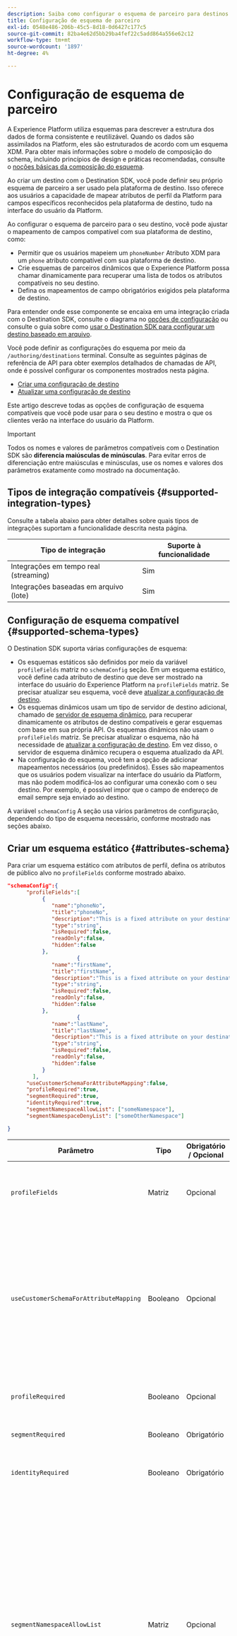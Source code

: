 ```yaml
---
description: Saiba como configurar o esquema de parceiro para destinos criados com o Destination SDK.
title: Configuração de esquema de parceiro
exl-id: 0548e486-206b-45c5-8d18-0d6427c177c5
source-git-commit: 82ba4e62d5bb29ba4fef22c5add864a556e62c12
workflow-type: tm+mt
source-wordcount: '1897'
ht-degree: 4%

---
```


# Configuração de esquema de parceiro

A Experience Platform utiliza esquemas para descrever a estrutura dos dados de forma consistente e reutilizável. Quando os dados são assimilados na Platform, eles são estruturados de acordo com um esquema XDM. Para obter mais informações sobre o modelo de composição do schema, incluindo princípios de design e práticas recomendadas, consulte o [noções básicas da composição do esquema](../../../../xdm/schema/composition.md).

Ao criar um destino com o Destination SDK, você pode definir seu próprio esquema de parceiro a ser usado pela plataforma de destino. Isso oferece aos usuários a capacidade de mapear atributos de perfil da Platform para campos específicos reconhecidos pela plataforma de destino, tudo na interface do usuário da Platform.

Ao configurar o esquema de parceiro para o seu destino, você pode ajustar o mapeamento de campos compatível com sua plataforma de destino, como:

* Permitir que os usuários mapeiem um `phoneNumber` Atributo XDM para um `phone` atributo compatível com sua plataforma de destino.
* Crie esquemas de parceiros dinâmicos que o Experience Platform possa chamar dinamicamente para recuperar uma lista de todos os atributos compatíveis no seu destino.
* Defina os mapeamentos de campo obrigatórios exigidos pela plataforma de destino.

Para entender onde esse componente se encaixa em uma integração criada com o Destination SDK, consulte o diagrama no [opções de configuração](../configuration-options.md) ou consulte o guia sobre como [usar o Destination SDK para configurar um destino baseado em arquivo](../../guides/configure-file-based-destination-instructions.md#create-server-file-configuration).

Você pode definir as configurações do esquema por meio da `/authoring/destinations` terminal. Consulte as seguintes páginas de referência de API para obter exemplos detalhados de chamadas de API, onde é possível configurar os componentes mostrados nesta página.

* [Criar uma configuração de destino](../../authoring-api/destination-configuration/create-destination-configuration.md)
* [Atualizar uma configuração de destino](../../authoring-api/destination-configuration/update-destination-configuration.md)

Este artigo descreve todas as opções de configuração de esquema compatíveis que você pode usar para o seu destino e mostra o que os clientes verão na interface do usuário da Platform.

>[!IMPORTANT]
>
>Todos os nomes e valores de parâmetros compatíveis com o Destination SDK são **diferencia maiúsculas de minúsculas**. Para evitar erros de diferenciação entre maiúsculas e minúsculas, use os nomes e valores dos parâmetros exatamente como mostrado na documentação.

## Tipos de integração compatíveis {#supported-integration-types}

Consulte a tabela abaixo para obter detalhes sobre quais tipos de integrações suportam a funcionalidade descrita nesta página.

| Tipo de integração | Suporte à funcionalidade |
|---|---|
| Integrações em tempo real (streaming) | Sim |
| Integrações baseadas em arquivo (lote) | Sim |

## Configuração de esquema compatível {#supported-schema-types}

O Destination SDK suporta várias configurações de esquema:

* Os esquemas estáticos são definidos por meio da variável `profileFields` matriz no `schemaConfig` seção. Em um esquema estático, você define cada atributo de destino que deve ser mostrado na interface do usuário do Experience Platform na `profileFields` matriz. Se precisar atualizar seu esquema, você deve [atualizar a configuração de destino](../../authoring-api/destination-configuration/update-destination-configuration.md).
* Os esquemas dinâmicos usam um tipo de servidor de destino adicional, chamado de [servidor de esquema dinâmico](../../authoring-api/destination-server/create-destination-server.md#dynamic-schema-servers), para recuperar dinamicamente os atributos de destino compatíveis e gerar esquemas com base em sua própria API. Os esquemas dinâmicos não usam o `profileFields` matriz. Se precisar atualizar o esquema, não há necessidade de [atualizar a configuração de destino](../../authoring-api/destination-configuration/update-destination-configuration.md). Em vez disso, o servidor de esquema dinâmico recupera o esquema atualizado da API.
* Na configuração do esquema, você tem a opção de adicionar mapeamentos necessários (ou predefinidos). Esses são mapeamentos que os usuários podem visualizar na interface do usuário da Platform, mas não podem modificá-los ao configurar uma conexão com o seu destino. Por exemplo, é possível impor que o campo de endereço de email sempre seja enviado ao destino.

A variável `schemaConfig` A seção usa vários parâmetros de configuração, dependendo do tipo de esquema necessário, conforme mostrado nas seções abaixo.

## Criar um esquema estático {#attributes-schema}

Para criar um esquema estático com atributos de perfil, defina os atributos de público alvo no `profileFields` conforme mostrado abaixo.

```json
"schemaConfig":{
      "profileFields":[
           {
              "name":"phoneNo",
              "title":"phoneNo",
              "description":"This is a fixed attribute on your destination side that customers can map profile attributes to. For example, the mobilePhone.number value in Experience Platform could be phoneNo on your side.",
              "type":"string",
              "isRequired":false,
              "readOnly":false,
              "hidden":false
           },
                      {
              "name":"firstName",
              "title":"firstName",
              "description":"This is a fixed attribute on your destination side that customers can map profile attributes to. For example, the person.name.firstName value in Experience Platform could be firstName on your side.",
              "type":"string",
              "isRequired":false,
              "readOnly":false,
              "hidden":false
           },
                      {
              "name":"lastName",
              "title":"lastName",
              "description":"This is a fixed attribute on your destination side that customers can map profile attributes to. For example, the person.name.lastName value in Experience Platform could be phoneNo on your side.",
              "type":"string",
              "isRequired":false,
              "readOnly":false,
              "hidden":false
           }
        ],
      "useCustomerSchemaForAttributeMapping":false,
      "profileRequired":true,
      "segmentRequired":true,
      "identityRequired":true,
      "segmentNamespaceAllowList": ["someNamespace"],
      "segmentNamespaceDenyList": ["someOtherNamespace"]

}
```

| Parâmetro | Tipo | Obrigatório / Opcional | Descrição |
|---------|----------|------|---|
| `profileFields` | Matriz | Opcional | Define a matriz de atributos de destino aceitos pela plataforma de destino para a qual os clientes podem mapear seus atributos de perfil. Ao usar uma `profileFields` , você pode omitir o `useCustomerSchemaForAttributeMapping` totalmente. |
| `useCustomerSchemaForAttributeMapping` | Booleano | Opcional | Ativa ou desativa o mapeamento de atributos do esquema do cliente para os atributos definidos na `profileFields` matriz. <ul><li>Se definida como `true`, os usuários só verão a coluna de origem no campo de mapeamento. `profileFields` não são aplicáveis no caso em apreço.</li><li>Se definida como `false`, os usuários podem mapear atributos de origem de seu esquema para os atributos definidos na variável `profileFields` matriz.</li></ul> O valor padrão é `false`. |
| `profileRequired` | Booleano | Opcional | Uso `true` se os usuários precisarem mapear atributos de perfil do Experience Platform para atributos personalizados na plataforma de destino. |
| `segmentRequired` | Booleano | Obrigatório | Este parâmetro é requerido pelo Destination SDK e sempre deve ser definido como `true`. |
| `identityRequired` | Booleano | Obrigatório | Defina como `true` se os usuários devem ser capazes de mapear [tipos de identidade](identity-namespace-configuration.md) de Experience Platform para os atributos definidos na variável `profileFields` matriz . |
| `segmentNamespaceAllowList` | Matriz | Opcional | Define namespaces de público-alvo específicos a partir dos quais os usuários podem mapear públicos-alvo para o destino. Use esse parâmetro para restringir os usuários do Platform a exportar públicos-alvo somente dos namespaces de público-alvo definidos na matriz. Este parâmetro não pode ser usado junto com `segmentNamespaceDenyList`.<br> <br> Exemplo: `"segmentNamespaceAllowList": ["AudienceManager"]` permitirá que os usuários mapeiem apenas os públicos-alvo da `AudienceManager` para este destino. <br> <br> Para permitir que os usuários exportem qualquer público para o seu destino, você pode ignorar esse parâmetro. <br> <br> Se ambos `segmentNamespaceAllowList` e `segmentNamespaceDenyList` estiverem ausentes na sua configuração, os usuários só poderão exportar públicos-alvo originários da [Serviço de segmentação](../../../../segmentation/home.md). |
| `segmentNamespaceDenyList` | Matriz | Opcional | Restringe os usuários no mapeamento de públicos-alvo para o destino, a partir dos namespaces de público-alvo definidos na matriz. Não pode ser usado com `segmentNamespaceAllowed`. <br> <br> Exemplo: `"segmentNamespaceDenyList": ["AudienceManager"]` bloquearão os usuários de mapear públicos-alvo da `AudienceManager` para este destino. <br> <br> Para permitir que os usuários exportem qualquer público para o seu destino, você pode ignorar esse parâmetro. <br> <br> Se ambos `segmentNamespaceAllowed` e `segmentNamespaceDenyList` estiverem ausentes na sua configuração, os usuários só poderão exportar públicos-alvo originários da [Serviço de segmentação](../../../../segmentation/home.md). <br> <br> Para permitir a exportação de todos os públicos-alvo, independentemente da origem, defina `"segmentNamespaceDenyList":[]`. |

{style="table-layout:auto"}

A experiência de interface do usuário resultante é mostrada nas imagens abaixo.

Quando os usuários selecionam o target mapping, eles podem ver os campos definidos no `profileFields` matriz.

![Imagem da interface do usuário mostrando a tela de atributos de destino.](../../assets/functionality/destination-configuration/select-attributes.png)

Após selecionar os atributos, eles podem vê-los na coluna do campo de destino.

![Imagem da interface do usuário mostrando um esquema de destino estático com atributos](../../assets/functionality/destination-configuration/static-schema-attributes.png)

## Criar um esquema dinâmico {#dynamic-schema-configuration}

O Destination SDK oferece suporte à criação de esquemas de parceiros dinâmicos. Ao contrário de um esquema estático, um esquema dinâmico não usa um `profileFields` matriz. Em vez disso, os esquemas dinâmicos usam um servidor de esquema dinâmico que se conecta à sua própria API de onde recupera a configuração do esquema.

>[!IMPORTANT]
>
>Antes de criar um esquema dinâmico, você deve [criar um servidor de esquema dinâmico](../../authoring-api/destination-server/create-destination-server.md#dynamic-schema-servers).

Em uma configuração de esquema dinâmico, a variável `profileFields` matriz é substituída pela variável `dynamicSchemaConfig` conforme mostrado abaixo.

```json
"schemaConfig":{
   "dynamicSchemaConfig":{
      "dynamicEnum": {
         "authenticationRule":"CUSTOMER_AUTHENTICATION",
         "destinationServerId":"DYNAMIC_SCHEMA_SERVER_ID",
         "value": "Schema Name",
         "responseFormat": "SCHEMA"
      }
   },
   "profileRequired":true,
   "segmentRequired":true,
   "identityRequired":true
}
```

| Parâmetro | Tipo | Obrigatório / Opcional | Descrição |
|---------|----------|------|---|
| `dynamicEnum.authenticationRule` | String | Obrigatório | Indica como [!DNL Platform] Os clientes do se conectam ao seu destino. Os valores aceitos são `CUSTOMER_AUTHENTICATION`, `PLATFORM_AUTHENTICATION`, `NONE`. <br> <ul><li>Uso `CUSTOMER_AUTHENTICATION` se os clientes da Platform fizerem logon no sistema por meio de qualquer um dos métodos de autenticação descritos [aqui](customer-authentication.md). </li><li> Uso `PLATFORM_AUTHENTICATION` se houver um sistema de autenticação global entre o Adobe e seu destino e a [!DNL Platform] O cliente não precisa fornecer credenciais de autenticação para se conectar ao seu destino. Nesse caso, você deve [criar um objeto de credenciais](../../credentials-api/create-credential-configuration.md) usando a API de credenciais do. </li><li>Uso `NONE` se nenhuma autenticação for necessária para enviar dados para a plataforma de destino. </li></ul> |
| `dynamicEnum.destinationServerId` | String | Obrigatório | A variável `instanceId` do seu servidor de esquema dinâmico. Esse servidor de destino inclui o endpoint da API que o Experience Platform chamará para recuperar o esquema dinâmico. |
| `dynamicEnum.value` | String | Obrigatório | O nome do esquema dinâmico, conforme definido na configuração do servidor do esquema dinâmico. |
| `dynamicEnum.responseFormat` | String | Obrigatório | Sempre definida como `SCHEMA` ao definir um schema dinâmico. |
| `profileRequired` | Booleano | Opcional | Uso `true` se os usuários precisarem mapear atributos de perfil do Experience Platform para atributos personalizados na plataforma de destino. |
| `segmentRequired` | Booleano | Obrigatório | Este parâmetro é requerido pelo Destination SDK e sempre deve ser definido como `true`. |
| `identityRequired` | Booleano | Obrigatório | Defina como `true` se os usuários devem ser capazes de mapear [tipos de identidade](identity-namespace-configuration.md) de Experience Platform para os atributos definidos na variável `profileFields` matriz . |

{style="table-layout:auto"}

## Mapeamentos necessários {#required-mappings}

Na configuração do esquema, além do esquema estático ou dinâmico, você tem a opção de adicionar mapeamentos necessários (ou predefinidos). Esses são mapeamentos que os usuários podem visualizar na interface do usuário da Platform, mas não podem modificá-los ao configurar uma conexão com o seu destino.

Por exemplo, é possível impor que o campo de endereço de email sempre seja enviado ao destino.

>[!NOTE]
>
>As seguintes combinações de mapeamentos necessários são compatíveis no momento:
>* Você pode configurar um campo de origem e um campo de destino obrigatórios. Nesse caso, os usuários não podem editar ou selecionar nenhum dos dois campos e só podem visualizar a seleção.
>* Você pode configurar apenas um campo de destino obrigatório. Nesse caso, os usuários poderão selecionar um campo de origem para mapear para o destino.
>
> No momento, está configurando apenas um campo de origem obrigatório *não* compatível.

Veja abaixo dois exemplos de uma configuração de esquema com mapeamentos necessários e como eles se parecem na etapa de mapeamento do [ativar dados para fluxo de trabalho de destinos em lote](../../../ui/activate-batch-profile-destinations.md).


>[!BEGINTABS]

>[!TAB Mapeamentos de origem e destino necessários]

O exemplo abaixo mostra os mapeamentos de origem e de destino necessários. Quando os campos de origem e de destino são especificados como mapeamentos obrigatórios, os usuários não podem selecionar ou editar nenhum dos dois campos e só podem exibir a seleção predefinida.

```json
"schemaConfig": {
    "requiredMappingsOnly": true,
    "requiredMappings": [
      {
        "sourceType": "text/x.schema-path",
        "source": "personalEmail.address",
        "destination": "personalEmail.address"
      }
    ] 
}
```

| Parâmetro | Tipo | Obrigatório / Opcional | Descrição |
|---|---|---|---|
| `requiredMappingsOnly` | Booleano | Opcional | Quando definido como true , os usuários não poderão mapear outros atributos e identidades no fluxo de ativação, além dos mapeamentos necessários definidos na variável `requiredMappings` matriz. |
| `requiredMappings.sourceType` | String | Obrigatório | Indica o tipo de `source` campo. Valores compatíveis: <ul><li>`text/x.schema-path`: Use esse valor quando a variável `source` é um atributo de perfil de um esquema XDM.</li><li>`text/x.aep-xl`: Use esse valor quando `source` O campo é definido por uma expressão regular. Exemplo: `iif(segmentMembership.ups.aep_seg_id.status==\"exited\", \"1\", \"0\")`</li><li>`text/plain`: Use esse valor quando `source` O campo é definido por um modelo de macro. No momento, o único modelo de macro compatível é `metadata.segment.alias`.</li></ul> |
| `requiredMappings.source` | String | Obrigatório | Indica o valor do campo de origem. Tipos de valores suportados: <ul><li>Atributos do perfil XDM. Exemplo: `personalEmail.address`. Quando o atributo de origem for um atributo de perfil XDM, defina o `sourceType` parâmetro para `text/x.schema-path`.</li><li>Expressões regulares. Exemplo: `iif(segmentMembership.ups.aep_seg_id.status==\"exited\", \"1\", \"0\")`. Quando o atributo de origem for uma expressão regular, defina o `sourceType` parâmetro para `text/x.aep-xl`.</li><li>Modelos de macro. Exemplo:`metadata.segment.alias`. Quando o atributo de origem for um modelo de macro, defina o `sourceType` parâmetro para `text/plain`. No momento, o único modelo de macro compatível é `metadata.segment.alias`.</li></ul> |
| `requiredMappings.destination` | String | Obrigatório | Indica o valor do campo de destino. Quando os campos de origem e de destino são especificados como mapeamentos obrigatórios, os usuários não podem selecionar ou editar nenhum dos dois campos e só podem exibir a seleção. |

{style="table-layout:auto"}

Como resultado, tanto o **[!UICONTROL Campo de origem]** e **[!UICONTROL Campo de destino]** As seções na interface do usuário da Platform estão esmaecidas.

![Imagem dos mapeamentos necessários no fluxo de ativação da interface do usuário.](../../assets/functionality/destination-configuration/required-mappings-2.png)

>[!TAB Mapeamento de destino necessário]

O exemplo abaixo mostra um mapeamento de destino necessário. Se apenas o campo de destino for especificado conforme necessário, os usuários poderão selecionar qual campo de origem mapear para ele.

```json
"schemaConfig": {
    "requiredMappingsOnly": true,
    "requiredMappings": [
      {
        "destination": "identityMap.ExamplePartner_ID",
        "mandatoryRequired": true,
        "primaryKeyRequired": true
      }
    ] 
}
```

| Parâmetro | Tipo | Obrigatório / Opcional | Descrição |
|---|---|---|---|
| `requiredMappingsOnly` | Booleano | Opcional | Quando definido como true , os usuários não poderão mapear outros atributos e identidades no fluxo de ativação, além dos mapeamentos necessários definidos na variável `requiredMappings` matriz. |
| `requiredMappings.destination` | String | Obrigatório | Indica o valor do campo de destino. Quando apenas o campo de destino é especificado, os usuários podem selecionar um campo de origem para mapear para o destino. |
| `mandatoryRequired` | Booleano | Opcional | Indica se o mapeamento deve ser marcado como um [atributo obrigatório](../../../ui/activate-batch-profile-destinations.md#mandatory-attributes). |
| `primaryKeyRequired` | Booleano | Opcional | Indica se o mapeamento deve ser marcado como um [chave de desduplicação](../../../ui/activate-batch-profile-destinations.md#deduplication-keys). |

{style="table-layout:auto"}

Como resultado, a **[!UICONTROL Campo de destino]** na interface do usuário da Platform estiver esmaecida, enquanto a variável **[!UICONTROL Campo de origem]** A seção está ativa e os usuários podem interagir com ela. A variável **[!UICONTROL Chave obrigatória]** e **[!UICONTROL Chave de desduplicação]** opções estão ativas e os usuários não podem alterá-las.

![Imagem dos mapeamentos necessários no fluxo de ativação da interface do usuário.](../../assets/functionality/destination-configuration/required-mappings-1.png)

>[!ENDTABS]

## Próximas etapas {#next-steps}

Depois de ler este artigo, você deve entender melhor quais tipos de esquema são compatíveis com o Destination SDK e como você pode configurar seu esquema.

Para saber mais sobre os outros componentes de destino, consulte os seguintes artigos:

* [Autenticação do cliente](customer-authentication.md)
* [Autorização OAuth2](oauth2-authorization.md)
* [Atributos da interface](ui-attributes.md)
* [Campos de dados do cliente](customer-data-fields.md)
* [Configuração do namespace de identidade](identity-namespace-configuration.md)
* [Configurações de mapeamento compatíveis](supported-mapping-configurations.md)
* [Entrega de destino](destination-delivery.md)
* [Configuração de metadados de público](audience-metadata-configuration.md)
* [Política de agregação](aggregation-policy.md)
* [Configuração em lote](batch-configuration.md)
* [Qualificações do perfil histórico](historical-profile-qualifications.md)
